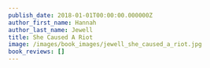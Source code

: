 ```yaml
---
publish_date: 2018-01-01T00:00:00.000000Z
author_first_name: Hannah
author_last_name: Jewell
title: She Caused A Riot
image: /images/book_images/jewell_she_caused_a_riot.jpg
book_reviews: []
---
```

